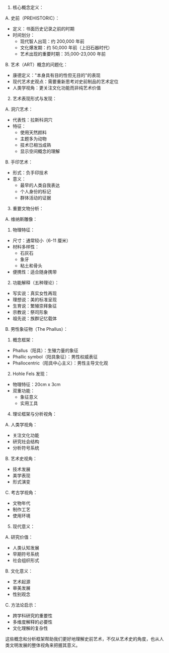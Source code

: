 1. 核心概念定义：

A. 史前（PREHISTORIC）：
- 定义：书面历史记录之前的时期
- 时间划分：
  * 现代智人出现：约 200,000 年前
  * 文化爆发期：约 50,000 年前（上旧石器时代）
  * 艺术出现的重要时期：35,000-23,000 年前

B. 艺术（ART）概念的问题化：
- 康德定义："本身具有目的性但无目的"的表现
- 现代艺术史观点：需要重新思考对史前制品的艺术定位
- 人类学视角：更关注文化功能而非纯艺术价值

2. 艺术表现形式与发现：

A. 洞穴艺术：
- 代表性：拉斯科洞穴
- 特征：
  * 使用天然颜料
  * 主题多为动物
  * 技术已相当成熟
  * 显示空间概念的理解

B. 手印艺术：
- 形式：负手印技术
- 意义：
  * 最早的人类自我表达
  * 个人身份的标记
  * 群体活动的证据

3. 重要文物分析：

A. 维纳斯雕像：
1) 物理特征：
- 尺寸：通常较小（6-11 厘米）
- 材料多样性：
  * 石灰石
  * 象牙
  * 粘土和骨头
- 便携性：适合随身携带

2) 功能解释（五种理论）：
- 写实说：真实女性再现
- 理想说：美的标准呈现
- 生育说：繁殖崇拜象征
- 宗教说：祭司形象
- 祖先说：族群记忆载体

B. 男性象征物（The Phallus）：
1) 概念框架：
- Phallus（阳具）：生殖力量的象征
- Phallic symbol（阳具象征）：男性权威表征
- Phallocentric（阳具中心主义）：男性主导文化观

2) Hohle Fels 发现：
- 物理特征：20cm x 3cm
- 双重功能：
  * 象征意义
  * 实用工具

4. 理论框架与分析视角：

A. 人类学视角：
- 关注文化功能
- 研究社会结构
- 分析符号系统

B. 艺术史视角：
- 技术发展
- 美学表现
- 形式演变

C. 考古学视角：
- 文物年代
- 制作工艺
- 使用环境

5. 现代意义：

A. 研究价值：
- 人类认知发展
- 早期符号系统
- 社会组织形式

B. 文化意义：
- 艺术起源
- 审美发展
- 性别观念

C. 方法论启示：
- 跨学科研究的重要性
- 多维度解释的必要性
- 文化理解的复杂性

这些概念和分析框架帮助我们更好地理解史前艺术，不仅从艺术史的角度，也从人类文明发展的整体视角来把握其意义。